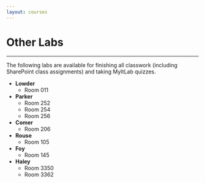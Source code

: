 ```yaml
---
layout: courses
---
```


# Other Labs

---

The following labs are available for finishing all classwork (including SharePoint class assignments) and taking MyItLab quizzes.

*	__Lowder__
	*	Room 011
*	__Parker__
	*	Room 252
	*	Room 254
	*	Room 256
*	__Comer__
	*	Room 206
*	__Rouse__
	*	Room 105
*	__Foy__
	*	Room 145
*	__Haley__
	*	Room 3350
	*	Room 3362